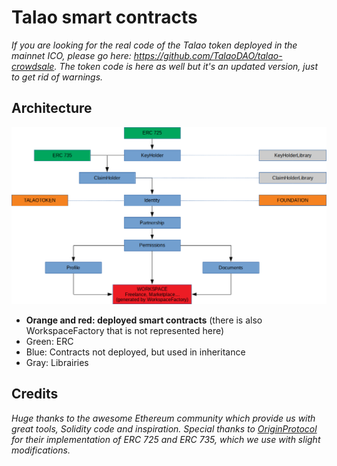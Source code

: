 # Talao smart contracts

*If you are looking for the real code of the Talao token deployed in the mainnet ICO, please go here: https://github.com/TalaoDAO/talao-crowdsale. The token code is here as well but it's an updated version, just to get rid of warnings.*

## Architecture

![Talao smart contracts architecture](https://raw.githubusercontent.com/TalaoDAO/talao-contracts/gh-pages/smart-contracts-architecture.png)

+ **Orange and red: deployed smart contracts** (there is also WorkspaceFactory that is not represented here)
+ Green: ERC
+ Blue: Contracts not deployed, but used in inheritance
+ Gray: Librairies

## Credits

*Huge thanks to the awesome Ethereum community which provide us with great tools, Solidity code and inspiration. Special thanks to [OriginProtocol](https://www.originprotocol.com) for their implementation of ERC 725 and ERC 735, which we use with slight modifications.*
